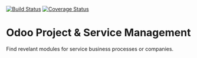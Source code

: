 [![Build Status](https://travis-ci.org/OCA/project-service.svg?branch=8.0)](https://travis-ci.org/OCA/project-service)
[![Coverage Status](https://coveralls.io/repos/OCA/project-service/badge.png?branch=8.0)](https://coveralls.io/r/OCA/project-service?branch=8.0)

Odoo Project & Service Management
=================================

Find revelant modules for service business processes or companies.
